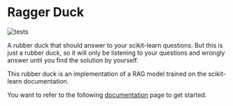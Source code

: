 # Ragger Duck

![tests](https://github.com/glemaitre/sklearn-ragger-duck/actions/workflows/python-app.yml/badge.svg)

A rubber duck that should answer to your scikit-learn questions. But this is just
a rubber duck, so it will only be listening to your questions and wrongly answer until
you find the solution by yourself.

This rubber duck is an implementation of a RAG model trained on the scikit-learn
documentation.

You want to refer to the following
[documentation](https://glemaitre.github.io/sklearn-ragger-duck/install.html)
page to get started.
